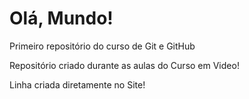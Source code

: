 # Olá, Mundo!
 Primeiro repositório do curso de Git e GitHub

Repositório criado durante as aulas do Curso em Video!

Linha criada diretamente no Site!
